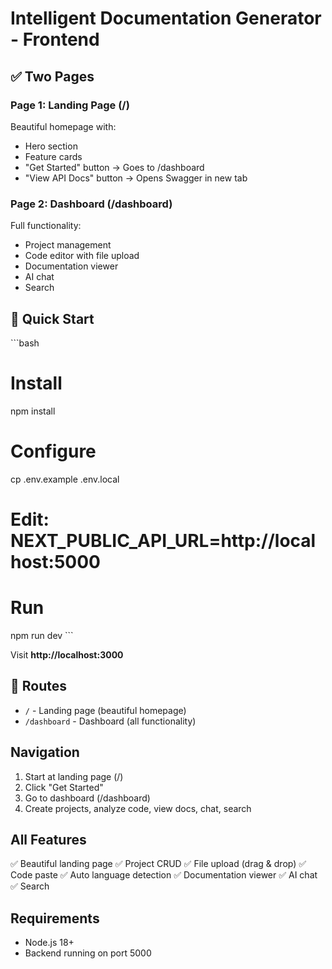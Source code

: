 # Intelligent Documentation Generator - Frontend

## ✅ Two Pages

### Page 1: Landing Page (/)
Beautiful homepage with:
- Hero section
- Feature cards
- "Get Started" button → Goes to /dashboard
- "View API Docs" button → Opens Swagger in new tab

### Page 2: Dashboard (/dashboard)
Full functionality:
- Project management
- Code editor with file upload
- Documentation viewer
- AI chat
- Search

## 🚀 Quick Start

\`\`\`bash
# Install
npm install

# Configure
cp .env.example .env.local
# Edit: NEXT_PUBLIC_API_URL=http://localhost:5000

# Run
npm run dev
\`\`\`

Visit **http://localhost:3000**

## 📄 Routes

- `/` - Landing page (beautiful homepage)
- `/dashboard` - Dashboard (all functionality)

## Navigation

1. Start at landing page (/)
2. Click "Get Started"
3. Go to dashboard (/dashboard)
4. Create projects, analyze code, view docs, chat, search

## All Features

✅ Beautiful landing page
✅ Project CRUD
✅ File upload (drag & drop)
✅ Code paste
✅ Auto language detection
✅ Documentation viewer
✅ AI chat
✅ Search

## Requirements

- Node.js 18+
- Backend running on port 5000

